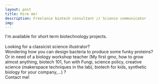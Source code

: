 ```yaml
---
layout: post
title: Hire me!
description: Freelance biotech consultant // Science communicator
img:
---
```

I'm available for short term biotechnology projects.<br>
<br>
Looking for a classicist science illustrator?
<br>
Wondering how you can design bacteria to produce some funky proteins?
<br>
Or in need of a biology workshop teacher (My first gmo, how to grow almost anything, biotech 101, fun with Fungi, science policy, creative science (makerspace techniques in the lab), biotech for kids, synthetic biology for your company,...) ?
<br>
Contact me!
<br>

